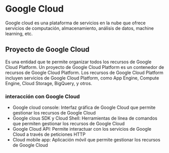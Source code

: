 # Google Cloud 
Google cloud es una plataforma de servicios en la nube que ofrece servicios de computación, almacenamiento, análisis de datos, machine learning, etc.

## Proyecto de Google Cloud
Es una entidad que te permite organizar todos los recursos de Google Cloud Platform. Un proyecto de Google Cloud Platform es un contenedor de recursos de Google Cloud Platform. Los recursos de Google Cloud Platform incluyen servicios de Google Cloud Platform, como App Engine, Compute Engine, Cloud Storage, BigQuery, y otros.

### interacción con Google Cloud
- Google cloud console: Interfaz gráfica de Google Cloud que permite gestionar los recursos de Google Cloud
- Google clous SDK y Cloud Shell: Herramientas de línea de comandos que permiten gestionar los recursos de Google Cloud
- Google Cloud API: Permite interactuar con los servicios de Google Cloud a través de peticiones HTTP
- Cloud mobile app: Aplicación móvil que permite gestionar los recursos de Google Cloud
